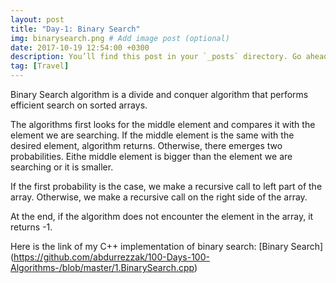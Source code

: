```yaml
---
layout: post
title: "Day-1: Binary Search"
img: binarysearch.png # Add image post (optional)
date: 2017-10-19 12:54:00 +0300
description: You’ll find this post in your `_posts` directory. Go ahead and edit it and re-build the site to see your changes. # Add post description (optional)
tag: [Travel]
---
```


Binary Search algorithm is a divide and conquer algorithm that performs efficient search on sorted arrays. 

The algorithms first looks for the middle element and compares it with the element we are searching. If the middle element is the same with the desired element, algorithm returns. Otherwise, there emerges two probabilities. Eithe middle element is bigger than the element we are searching or it is smaller. 

If the first probability is the case, we make a recursive call to left part of the array. Otherwise, we make a recursive call on the right side of the array.

At the end, if the algorithm does not encounter the element in the array, it returns -1.

Here is the link of my C++ implementation of binary search: [Binary Search] (https://github.com/abdurrezzak/100-Days-100-Algorithms-/blob/master/1.BinarySearch.cpp)

